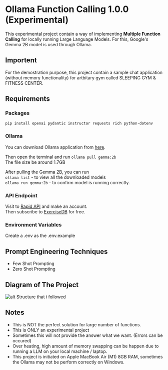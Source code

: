 # Ollama Function Calling 1.0.0 (Experimental)

This experimental project contain a way of implementing **Multiple Function Calling** for locally running Large Language Models.
For this, Google's Gemma 2B model is used through Ollama.

## Importent
For the demostration purpose, this project contain a sample chat application (without memory functionality) for artbitary gym called SLEEPING GYM & FITNESS CENTER.

## Requirements
### Packages
   `pip install openai pydantic instructor requests rich python-dotenv`

   ### Ollama
   You can download Ollama application from [here](https://ollama.com/download).

   Then open the terminal and run `ollama pull gemma:2b`\
   The file size be around 1.7GB

   After pulling the Gemma 2B, you can run \
   `ollama list` - to view all the downloaded models \
   `ollama run gemma:2b` - to confirm model is running correctly.

   ### API Endpoint
   Visit to [Rapid API](https://rapidapi.com/hub) and make an account.\
   Then subscribe to [ExerciseDB](https://rapidapi.com/justin-WFnsXH_t6/api/exercisedb/) for free.

   ### Environment Variables
   Create a .env as the .env.example


## Prompt Engineering Techniques
- Few Shot Prompting
- Zero Shot Prompting

## Diagram of The Project
![alt Structure that i followed](https://od.lk/s/NV8xOTMxODk2NjRf/Screenshot%202024-05-13%20at%2023.05.43.png)

## Notes
- This is NOT the perfect solution for large number of functions.
- This is ONLY an experimental project
- Sometimes this will not provide the answer what we want. (Errors can be occured) 
- Over heating, high amount of memory swapping can be happen due to running a LLM on your local machine / laptop.
- This project is initiated on Apple MacBook Air (M1) 8GB RAM, sometimes the Ollama may not be perform correctly on Windows.